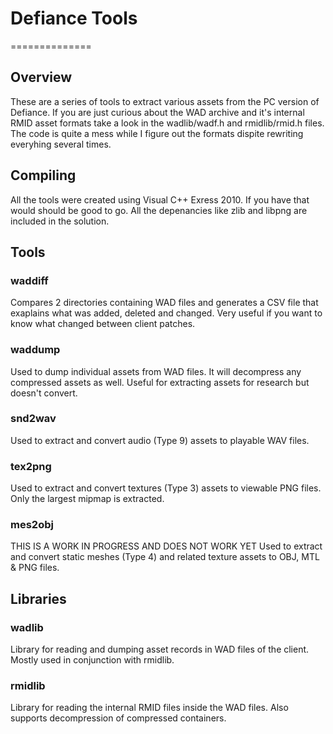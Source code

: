 # Defiance Tools #
==============

## Overview ##

These are a series of tools to extract various assets from the PC version of Defiance. If you are just curious about the WAD archive and it's internal RMID asset formats take a look in the wadlib/wadf.h and rmidlib/rmid.h files. The code is quite a mess while I figure out the formats dispite rewriting everyhing several times. 

## Compiling ##
All the tools were created using Visual C++ Exress 2010. If you have that would should be good to go. All the depenancies like zlib and libpng are included in the solution. 

## Tools ##
### waddiff ###
Compares 2 directories containing WAD files and generates a CSV file that exaplains what was added, deleted and changed. Very useful if you want to know what changed between client patches.  

### waddump ###
Used to dump individual assets from WAD files. It will decompress any compressed assets as well. Useful for extracting assets for research but doesn't convert.  

### snd2wav ###
Used to extract and convert audio (Type 9) assets to playable WAV files.  

### tex2png ###
Used to extract and convert textures (Type 3) assets to viewable PNG files. Only the largest mipmap is extracted.

### mes2obj ###
THIS IS A WORK IN PROGRESS AND DOES NOT WORK YET
Used to extract and convert static meshes (Type 4) and related texture assets to OBJ, MTL & PNG files. 
  
## Libraries ##
### wadlib ###
Library for reading and dumping asset records in WAD files of the client. Mostly used in conjunction with rmidlib. 

### rmidlib ###
Library for reading the internal RMID files inside the WAD files. Also supports decompression of compressed containers. 


